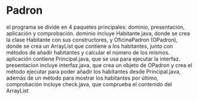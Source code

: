 # Padron
el programa se divide en 4 paquetes principales: dominio, presentación, aplicación y comprobación.
dominio incluye Habitante.java, donde se crea la clase Habitante con sus constructores, y OficinaPadron (OPadron), donde se crea un ArrayList que contiene a los habitantes, junto con métodos de añadir habitantes y calcular el número de los mismos.
aplicación contiene Principal.java, que se usa para ejecutar la interfaz.
presentacion incluye interfaz.java, que crea un objeto de OPadron y crea el método ejecutar para poder añadir los habitantes desde Principal.java, además de un método para mostrar los habitantes
por último, comprobación incluye check.java, que comprueba el contenido del ArrayList
